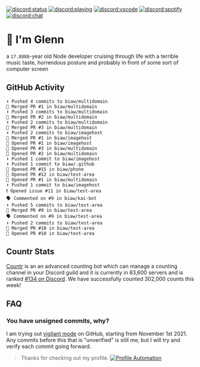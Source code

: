 [![discord:status](https://dev.discordprofiles.me/badge/status/110090225929191424?style=flat-square)](https://discord.com/users/110090225929191424)
[![discord:playing](https://dev.discordprofiles.me/badge/playing/110090225929191424?style=flat-square)](https://discord.com/users/110090225929191424)
[![discord:vscode](https://dev.discordprofiles.me/badge/vscode/110090225929191424?style=flat-square)](https://discord.com/users/110090225929191424)
[![discord:spotify](https://dev.discordprofiles.me/badge/spotify/110090225929191424?style=flat-square)](https://dev.discordprofiles.me/openspotify/110090225929191424)
[![discord:chat](https://img.shields.io/discord/449576301997588490?style=flat-square)](https://discord.gg/Ccj5bjb)

# 👋 I'm Glenn

a `17.8888`-year old Node developer cruising through life with a terrible music taste, horrendous posture and probably in front of some sort of computer screen

## GitHub Activity

```
⬆️ Pushed 4 commits to biaw/multidomain
🎉 Merged PR #1 in biaw/multidomain
⬆️ Pushed 3 commits to biaw/multidomain
🎉 Merged PR #2 in biaw/multidomain
⬆️ Pushed 2 commits to biaw/multidomain
🎉 Merged PR #3 in biaw/multidomain
⬆️ Pushed 2 commits to biaw/imagehost
🎉 Merged PR #1 in biaw/imagehost
💪 Opened PR #1 in biaw/imagehost
💪 Opened PR #3 in biaw/multidomain
💪 Opened PR #2 in biaw/multidomain
⬆️ Pushed 1 commit to biaw/imagehost
⬆️ Pushed 1 commit to biaw/.github
💪 Opened PR #15 in biaw/phone
💪 Opened PR #12 in biaw/test-area
💪 Opened PR #1 in biaw/multidomain
⬆️ Pushed 1 commit to biaw/imagehost
❗️ Opened issue #11 in biaw/test-area
🗣 Commented on #9 in biaw/kai-bot
⬆️ Pushed 5 commits to biaw/test-area
🎉 Merged PR #9 in biaw/test-area
🗣 Commented on #9 in biaw/test-area
⬆️ Pushed 2 commits to biaw/test-area
🎉 Merged PR #10 in biaw/test-area
💪 Opened PR #10 in biaw/test-area
```

## Countr Stats

[Countr](https://countr.xyz/) is an an advanced counting bot which can manage a counting channel in your Discord guild and it is currently in 83,600 servers and is ranked [#134 on Discord](https://dblstatistics.com/bot/467377486141980682). We have successfully counted 302,000 counts this week!

## FAQ

### You have unsigned commits, why?

I am trying out [vigilant mode](https://docs.github.com/github/authenticating-to-github/displaying-verification-statuses-for-all-of-your-commits) on GitHub, starting from November 1st 2021. Any commits before this that is "unverified" is still me, but I will try and verify each commit going forward.

> Thanks for checking out my profile. [![Profile Automation](https://img.shields.io/github/workflow/status/promise/promise/README%20Update?label=automation)](https://github.com/promise/promise/actions/workflows/README.yml)